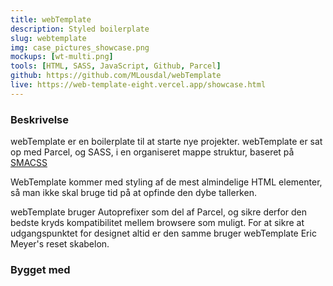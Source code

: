 ```yaml
---
title: webTemplate
description: Styled boilerplate
slug: webtemplate
img: case_pictures_showcase.png
mockups: [wt-multi.png]
tools: [HTML, SASS, JavaScript, Github, Parcel]
github: https://github.com/MLousdal/webTemplate
live: https://web-template-eight.vercel.app/showcase.html
---
```


### Beskrivelse

webTemplate er en boilerplate til at starte nye projekter. webTemplate er sat op med Parcel, og SASS, i en organiseret mappe struktur, baseret på <a class="external-link" target="_blank" rel="noopener" href="http://smacss.com/">SMACSS</a>

WebTemplate kommer med styling af de mest almindelige HTML elementer, så man ikke skal bruge tid på at opfinde den dybe tallerken.

webTemplate bruger Autoprefixer som del af Parcel, og sikre derfor den bedste kryds kompatibilitet mellem browsere som muligt. For at sikre at udgangspunktet for designet altid er den samme bruger webTemplate Eric Meyer's reset skabelon.

### Bygget med

<v-tools :tools="tools"></v-tools>
